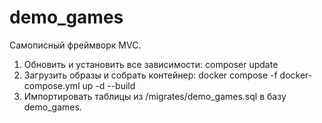 # demo_games

Самописный фреймворк MVC.

1. Обновить и установить все зависимости:
   composer update
3. Загрузить образы и собрать контейнер:
   docker compose -f docker-compose.yml up -d --build
4. Импортировать таблицы из /migrates/demo_games.sql в базу demo_games.
